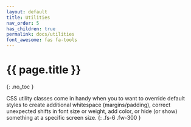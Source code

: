 ```yaml
---
layout: default
title: Utilities
nav_order: 5
has_children: true
permalink: docs/utilities
font_awesome: fas fa-tools
---
```


# <i class="{{ page.font_awesome }}"></i> {{ page.title }}
{: .no_toc }

CSS utility classes come in handy when you to want to override default styles to create additional whitespace (margins/padding), correct unexpected shifts in font size or weight, add color, or hide (or show) something at a specific screen size.
{: .fs-6 .fw-300 }
